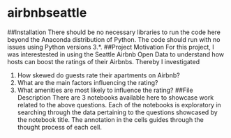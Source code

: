 # airbnbseattle
##Installation
There should be no necessary libraries to run the code here beyond the Anaconda distribution of Python. The code should run with no issues using Python versions 3.*.
##Project Motivation
For this project, I was interestested in using the Seattle Airbnb Open Data to understand how hosts can boost the ratings of their Airbnbs.
Thereby I investigated
1. How skewed do guests rate their apartments on Airbnb?
2. What are the main factors influencing the rating?
3. What amenities are most likely to influence the rating?
##File Description
There are 3 notebooks available here to showcase work related to the above questions. Each of the notebooks is exploratory in searching through the data pertaining to the questions showcased by the notebook title. The annotation in the cells guides through the thought process of each cell.
